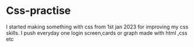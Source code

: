 # Css-practise

I started making something with css from 1st jan 2023 for improving my css skills.
I push everyday one login screen,cards or graph made with html ,css etc 

